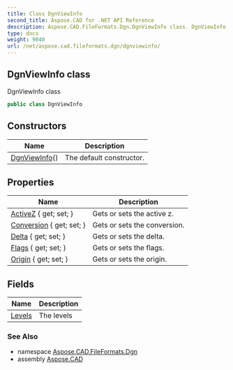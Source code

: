 ```yaml
---
title: Class DgnViewInfo
second_title: Aspose.CAD for .NET API Reference
description: Aspose.CAD.FileFormats.Dgn.DgnViewInfo class. DgnViewInfo class
type: docs
weight: 9040
url: /net/aspose.cad.fileformats.dgn/dgnviewinfo/
---
```

## DgnViewInfo class

DgnViewInfo class

```csharp
public class DgnViewInfo
```

## Constructors

| Name | Description |
| --- | --- |
| [DgnViewInfo](dgnviewinfo/)() | The default constructor. |

## Properties

| Name | Description |
| --- | --- |
| [ActiveZ](../../aspose.cad.fileformats.dgn/dgnviewinfo/activez/) { get; set; } | Gets or sets the active z. |
| [Conversion](../../aspose.cad.fileformats.dgn/dgnviewinfo/conversion/) { get; set; } | Gets or sets the conversion. |
| [Delta](../../aspose.cad.fileformats.dgn/dgnviewinfo/delta/) { get; set; } | Gets or sets the delta. |
| [Flags](../../aspose.cad.fileformats.dgn/dgnviewinfo/flags/) { get; set; } | Gets or sets the flags. |
| [Origin](../../aspose.cad.fileformats.dgn/dgnviewinfo/origin/) { get; set; } | Gets or sets the origin. |

## Fields

| Name | Description |
| --- | --- |
| [Levels](../../aspose.cad.fileformats.dgn/dgnviewinfo/levels/) | The levels |

### See Also

* namespace [Aspose.CAD.FileFormats.Dgn](../../aspose.cad.fileformats.dgn/)
* assembly [Aspose.CAD](../../)


